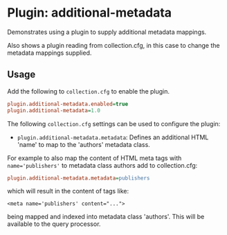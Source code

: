 # Plugin: additional-metadata

Demonstrates using a plugin to supply additional metadata mappings.

Also shows a plugin reading from collection.cfg, in this case to change the metadata 
mappings supplied.

## Usage

Add the following to `collection.cfg` to enable the plugin.

```ini
plugin.additional-metadata.enabled=true
plugin.additional-metadata=1.0
```

The following `collection.cfg` settings can be used to configure the plugin:

* `plugin.additional-metadata.metadata`: Defines an additional HTML <meta> 'name' to map to the 'authors' metadata class.


For example to also map the content of HTML meta tags with `name='publishers'` to metadata class authors add to collection.cfg:


```ini
plugin.additional-metadata.metadata=publishers
```

which will result in the content of tags like:

```
<meta name='publishers' content="...">
```

being mapped and indexed into metadata class 'authors'. This will be available to the query processor.
